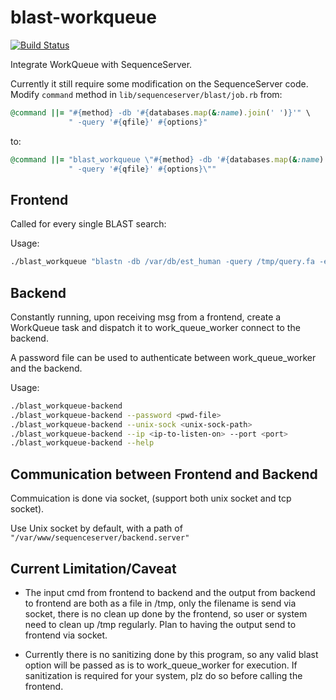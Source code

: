# blast-workqueue

[![Build Status](https://travis-ci.com/zhxu73/blast-workqueue.svg?branch=master)](https://travis-ci.com/zhxu73/blast-workqueue)

Integrate WorkQueue with SequenceServer.

Currently it still require some modification on the SequenceServer code.
Modify `command` method in `lib/sequenceserver/blast/job.rb`
from:
```ruby
@command ||= "#{method} -db '#{databases.map(&:name).join(' ')}'" \
             " -query '#{qfile}' #{options}"
```
to:
```ruby
@command ||= "blast_workqueue \"#{method} -db '#{databases.map(&:name).join(' ')}'" \
             " -query '#{qfile}' #{options}\""
```

## Frontend
Called for every single BLAST search:

Usage:
```bash
./blast_workqueue "blastn -db /var/db/est_human -query /tmp/query.fa -evalue 1e-5"
```

## Backend
Constantly running, upon receiving msg from a frontend, create a WorkQueue task and dispatch it to work_queue_worker connect to the backend.

A password file can be used to authenticate between work_queue_worker and the backend.

Usage:
```bash
./blast_workqueue-backend
./blast_workqueue-backend --password <pwd-file>
./blast_workqueue-backend --unix-sock <unix-sock-path>
./blast_workqueue-backend --ip <ip-to-listen-on> --port <port>
./blast_workqueue-backend --help
```

## Communication between Frontend and Backend
Commuication is done via socket, (support both unix socket and tcp socket).

Use Unix socket by default, with a path of ```"/var/www/sequenceserver/backend.server"```

## Current Limitation/Caveat
* The input cmd from frontend to backend and the output from backend to frontend are both as a file in /tmp, only the filename is send via socket, there is no clean up done by the frontend, so user or system need to clean up /tmp regularly. Plan to having the output send to frontend via socket.

* Currently there is no sanitizing done by this program, so any valid blast option will be passed as is to work_queue_worker for execution. If sanitization is required for your system, plz do so before calling the frontend.
